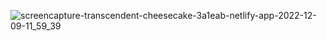![screencapture-transcendent-cheesecake-3a1eab-netlify-app-2022-12-09-11_59_39](https://user-images.githubusercontent.com/78166507/206430139-a2265369-de33-44e1-ac35-3ea25ebc655c.png)

<!----------zhen..............--------->
